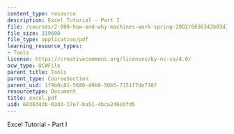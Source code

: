 ```yaml
---
content_type: resource
description: Excel Tutorial - Part I
file: /courses/2-000-how-and-why-machines-work-spring-2002/6036343b03d317e7ba514bca246e5fd5_excel.pdf
file_size: 319600
file_type: application/pdf
learning_resource_types:
- Tools
license: https://creativecommons.org/licenses/by-nc-sa/4.0/
ocw_type: OCWFile
parent_title: Tools
parent_type: CourseSection
parent_uid: 1f9b0c81-5680-49b0-50b5-7151f7de710f
resourcetype: Document
title: excel.pdf
uid: 6036343b-03d3-17e7-ba51-4bca246e5fd5
---
```

Excel Tutorial - Part I